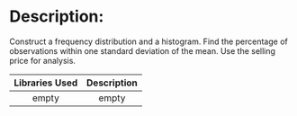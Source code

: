 # **Description:** 

Construct a frequency distribution and a histogram. Find the percentage of observations within one standard deviation of the mean. Use the selling price for analysis.

**Libraries Used**|**Description**
:-----:|:-----:
empty | empty
